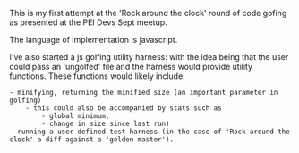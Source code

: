 This is my first attempt at the 'Rock around the clock' round of code gofing as presented at the PEI Devs Sept meetup.

The language of implementation is javascript.

I've also started a js golfing utility harness: with the idea being that the user could pass an 'ungolfed' file and the harness would provide utility functions.  These functions would likely include: 
    
    - minifying, returning the minified size (an important parameter in golfing)
        - this could also be accompanied by stats such as
            - global minimum,
            - change in size since last run)
    - running a user defined test harness (in the case of 'Rock around the clock' a diff against a 'golden master'). 

